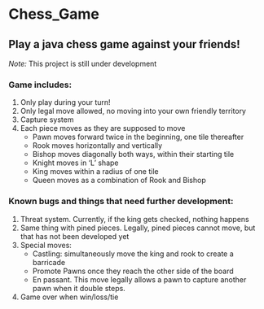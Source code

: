 # Chess_Game

## Play a java chess game against your friends!

_Note:_ This project is still under development

### Game includes:
1.	Only play during your turn!
2.	Only legal move allowed, no moving into your own friendly territory
3.	Capture system
4.	Each piece moves as they are supposed to move
    + Pawn moves forward twice in the beginning, one tile thereafter
    + Rook moves horizontally and vertically
    + Bishop moves diagonally both ways, within their starting tile
    + Knight moves in ‘L’ shape
    + King moves within a radius of one tile
    + Queen moves as a combination of Rook and Bishop



### Known bugs and things that need further development:
1.	Threat system. Currently, if the king gets checked, nothing happens
2.	Same thing with pined pieces. Legally, pined pieces cannot move, but that has not been developed yet
3.	Special moves:
    - Castling: simultaneously move the king and rook to create a barricade
    - Promote Pawns once they reach the other side of the board
    - En passant. This move legally allows a pawn to capture another pawn when it double steps.
4.	Game over when win/loss/tie
